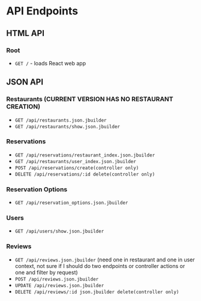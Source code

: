# API Endpoints

## HTML API

### Root

- `GET /` - loads React web app

## JSON API

### Restaurants (CURRENT VERSION HAS NO RESTAURANT CREATION)

- `GET /api/restaurants.json.jbuilder`
- `GET /api/restaurants/show.json.jbuilder`

### Reservations

- `GET /api/reservations/restaurant_index.json.jbuilder`
- `GET /api/restaurants/user_index.json.jbuilder`
- `POST /api/reservations/create(controller only)`
- `DELETE /api/reservations/:id delete(controller only)`

### Reservation Options

- `GET /api/reservation_options.json.jbuilder`

### Users

- `GET /api/users/show.json.jbuilder`

### Reviews

- `GET /api/reviews.json.jbuilder` (need one in restaurant and one in user context, not sure if I should do two endpoints or controller actions or one and filter by request)
- `POST /api/reviews.json.jbuilder`
- `UPDATE /api/reviews.json.jbuilder`
- `DELETE /api/reviews/:id json.jbuilder delete(controller only)`
